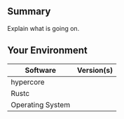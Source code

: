 ## Summary
Explain what is going on.

## Your Environment
| Software         | Version(s) |
| ---------------- | ---------- |
| hypercore      |
| Rustc            |
| Operating System |
